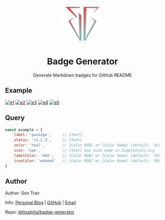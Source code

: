 <div align="center">
    <a href="https://badge.ttsalpha.com">
        <img src="public/logo.png" width="128" height="128" alt="logo"/>
    </a>
    <h1>Badge Generator</h1>
    <p>Generate Markdown badges for GitHub README</p>
</div>

## Example

[![e1][e1]][home-url]
[![e2][e2]][home-url]
[![e3][e3]][home-url]
[![e4][e4]][home-url]
[![e5][e5]][home-url]

## Query

```javascript
const example = {
    label: 'package',     // [Text]
    status: 'v1.2.3',     // [Text]
    color: 'teal',        // [Color RGB] or [Color Name] (default: 'blue')
    icon: 'npm',          // [Text] Use icon name in SimpleIcons.org
    labelColor: '444',    // [Color RGB] or [Color Name] (default: '333333')
    iconColor: 'e4e4e4'   // [Color RGB] or [Color Name] (default: '959da5')
}
```

## Author

Author: Son Tran

Info: [Personal Blog][ttsalpha-url] | [GitHub][github-url] | [Email][email-url]

Repo: [@ttsalpha/badge-generator][repo-url]

[ttsalpha-url]: https://ttsalpha.com

[github-url]: https://github.com/ttsalpha

[email-url]: mailto:ttsalpha@icloud.com

[repo-url]: https://github.com/ttsalpha/badge-generator

[home-url]: https://badge.ttsalpha.com

[e1]: https://badge.ttsalpha.com/api?icon=github&label=test&status=passing&color=green

[e2]: https://badge.ttsalpha.com/api?icon=npm&label=package&status=v1.2.3&color=teal

[e3]: https://badge.ttsalpha.com/api?label=license&status=GPL-3.0&color=pink

[e4]: https://badge.ttsalpha.com/api?icon=twitter&label=account&status=ttsalpha&color=1DA1F2&iconColor=1DA1F2

[e5]: https://badge.ttsalpha.com/api?icon=typescript&iconColor=white&label=TypeScript&labelColor=blue
